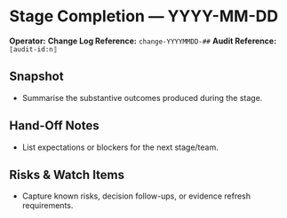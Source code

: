 # <Stage> Stage Completion — YYYY-MM-DD

**Operator:** <role or person>
**Change Log Reference:** `change-YYYYMMDD-##`
**Audit Reference:** `⟦audit-id:n⟧`

## Snapshot
- Summarise the substantive outcomes produced during the stage.

## Hand-Off Notes
- List expectations or blockers for the next stage/team.

## Risks & Watch Items
- Capture known risks, decision follow-ups, or evidence refresh requirements.
